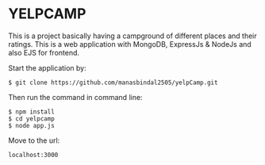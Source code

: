 # YELPCAMP
This is a project basically having a campground of different places and their ratings. This is a web application with MongoDB, ExpressJs & NodeJs and also EJS for frontend.

Start the application by:
```
$ git clone https://github.com/manasbindal2505/yelpCamp.git
```
Then run the command in command line:
```
$ npm install
$ cd yelpcamp
$ node app.js
```
Move to the url:
```
localhost:3000
```
